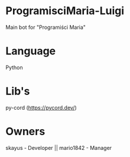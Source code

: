 # ProgramisciMaria-Luigi
 Main bot for "Programiści Maria"
 
# Language
 Python
 
# Lib's
 py-cord (https://pycord.dev/)
 
# Owners
 skayus - Developer || mario1842 - Manager
